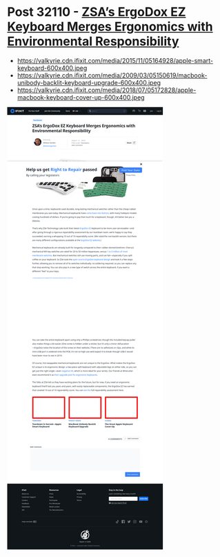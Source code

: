 # Post 32110 - [ZSA’s ErgoDox EZ Keyboard Merges Ergonomics with Environmental Responsibility](https://www.ifixit.com/News/32110/zsas-ergodox-ez-keyboard-merges-ergonomics-with-environmental-responsibility)

- https://valkyrie.cdn.ifixit.com/media/2015/11/05164928/apple-smart-keyboard-600x400.jpeg
- https://valkyrie.cdn.ifixit.com/media/2009/03/05150619/macbook-unibody-backlit-keyboard-upgrade-600x400.jpeg
- https://valkyrie.cdn.ifixit.com/media/2018/07/05172828/apple-macbook-keyboard-cover-up-600x400.jpeg

![screencap](screenshots/0d8ccaf3-176a-402e-a3ca-4972836cc58c.png)

